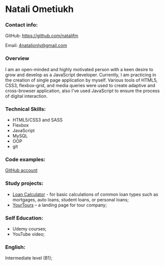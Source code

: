 # Natali Ometiukh
### Contact info:
GitHub: https://github.com/natalifm

Email: 4natalionly@gmail.com
### Overview
I am an open-minded and highly motivated person with a keen desire to grow and develop as a JavaScript developer. Currently, I am practicing in the creation of single page application by myself. Various tools of HTML5, CSS3, flexbox-grid, and media queries were used to create adaptive and cross-browser application, also I've used JavaScript to ensure the process of digital interaction.
### Technical Skills:
* HTML5/CSS3 and SASS
* Flexbox
* JavaScript
* MySQL
* OOP
* git
### Code examples:
[GitHub account](https://github.com/natalifm)
### Study projects:
* [Loan Calculator](https://natalifm.github.io/loanCalculator) - for basic calculations of common loan types such as mortgages, auto loans, student loans, or personal loans;
* [YourTours](https://natalifm.github.io/yourTours) – a landing page for tour company;
### Self Education:
* Udemy courses;
* YouTube video;
### English:
Intermediate level (B1);